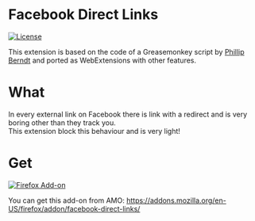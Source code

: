 # Facebook Direct Links
[![License](https://img.shields.io/badge/License-GPL%20v3-blue.svg)](http://www.gnu.org/licenses/gpl-3.0)   

This extension is based on the code of a Greasemonkey script by [Phillip Berndt](http://www.pberndt.com/) and ported as WebExtensions with other features.

# What

In every external link on Facebook there is link with a redirect and is very boring other than they track you.  
This extension block this behaviour and is very light!  

# Get

[![Firefox Add-on](https://extensionworkshop.com/assets/img/documentation/publish/get-the-addon-178x60px.dad84b42.png)](https://addons.mozilla.org/en-US/firefox/addon/facebook-direct-links/)

You can get this add-on from AMO: https://addons.mozilla.org/en-US/firefox/addon/facebook-direct-links/
